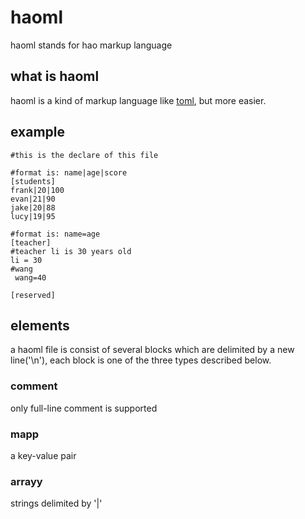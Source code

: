 # haoml
haoml stands for hao markup language

## what is haoml
haoml is a kind of markup language like [toml](https://github.com/skystrife/cpptoml), but more easier.  

## example
```
#this is the declare of this file

#format is: name|age|score
[students]
frank|20|100
evan|21|90
jake|20|88
lucy|19|95

#format is: name=age
[teacher]
#teacher li is 30 years old
li = 30
#wang
 wang=40

[reserved]
```

## elements
a haoml file is consist of several blocks which are delimited by a new line('\n'), each block 
is one of the three types described below. 

### comment
only full-line comment is supported

### mapp
a key-value pair 

### arrayy
strings delimited by '|'




